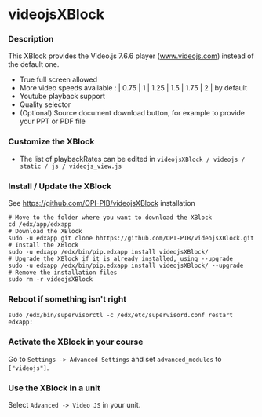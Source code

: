 videojsXBlock
=========

### Description ###

This XBlock provides the Video.js 7.6.6 player (www.videojs.com) instead of the default one.

- True full screen allowed
- More video speeds available : | 0.75 | 1 | 1.25 | 1.5 | 1.75 | 2 | by default
- Youtube playback support 
- Quality selector
- (Optional) Source document download button, for example to provide your PPT or PDF file

### Customize the XBlock ###

- The list of playbackRates can be edited in `videojsXBlock / videojs / static / js / videojs_view.js`

### Install / Update the XBlock ###
See https://github.com/OPI-PIB/videojsXBlock installation

    # Move to the folder where you want to download the XBlock
    cd /edx/app/edxapp
    # Download the XBlock
    sudo -u edxapp git clone hhttps://github.com/OPI-PIB/videojsXBlock.git
    # Install the XBlock
    sudo -u edxapp /edx/bin/pip.edxapp install videojsXBlock/
    # Upgrade the XBlock if it is already installed, using --upgrade
    sudo -u edxapp /edx/bin/pip.edxapp install videojsXBlock/ --upgrade
    # Remove the installation files
    sudo rm -r videojsXBlock

### Reboot if something isn't right ###

    sudo /edx/bin/supervisorctl -c /edx/etc/supervisord.conf restart edxapp:

### Activate the XBlock in your course ###
Go to `Settings -> Advanced Settings` and set `advanced_modules` to `["videojs"]`.

### Use the XBlock in a unit ###
Select `Advanced -> Video JS` in your unit.
